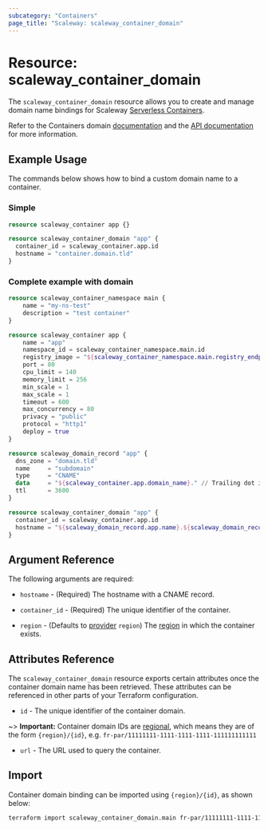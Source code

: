 ```yaml
---
subcategory: "Containers"
page_title: "Scaleway: scaleway_container_domain"
---
```


# Resource: scaleway_container_domain

The `scaleway_container_domain` resource allows you to create and manage domain name bindings for Scaleway [Serverless Containers](https://www.scaleway.com/en/docs/serverless/containers/).

Refer to the Containers domain [documentation](https://www.scaleway.com/en/docs/serverless-containers/how-to/add-a-custom-domain-to-a-container/) and the [API documentation](https://www.scaleway.com/en/developers/api/serverless-containers/#path-domains-list-all-domain-name-bindings) for more information.

## Example Usage

The commands below shows how to bind a custom domain name to a container.

### Simple

```terraform
resource scaleway_container app {}

resource scaleway_container_domain "app" {
  container_id = scaleway_container.app.id
  hostname = "container.domain.tld"
}
```

### Complete example with domain

```terraform
resource scaleway_container_namespace main {
    name = "my-ns-test"
    description = "test container"
}

resource scaleway_container app {
    name = "app"
    namespace_id = scaleway_container_namespace.main.id
    registry_image = "${scaleway_container_namespace.main.registry_endpoint}/nginx:alpine"
    port = 80
    cpu_limit = 140
    memory_limit = 256
    min_scale = 1
    max_scale = 1
    timeout = 600
    max_concurrency = 80
    privacy = "public"
    protocol = "http1"
    deploy = true
}

resource scaleway_domain_record "app" {
  dns_zone = "domain.tld"
  name     = "subdomain"
  type     = "CNAME"
  data     = "${scaleway_container.app.domain_name}." // Trailing dot is important in CNAME
  ttl      = 3600
}

resource scaleway_container_domain "app" {
  container_id = scaleway_container.app.id
  hostname = "${scaleway_domain_record.app.name}.${scaleway_domain_record.app.dns_zone}"
}
```

## Argument Reference

The following arguments are required:

- `hostname` - (Required) The hostname with a CNAME record.

- `container_id` - (Required) The unique identifier of the container.

- `region` - (Defaults to [provider](../index.md#region) `region`) The [region](../guides/regions_and_zones.md#regions) in which the container exists.

## Attributes Reference

The `scaleway_container_domain` resource exports certain attributes once the container domain name has been retrieved. These attributes can be referenced in other parts of your Terraform configuration.

- `id` - The unique identifier of the container domain.

~> **Important:** Container domain IDs are [regional](../guides/regions_and_zones.md#resource-ids), which means they are of the form `{region}/{id}`, e.g. `fr-par/11111111-1111-1111-1111-111111111111`

- `url` - The URL used to query the container.


## Import

Container domain binding can be imported using `{region}/{id}`, as shown below:

```bash
terraform import scaleway_container_domain.main fr-par/11111111-1111-1111-1111-111111111111
```
